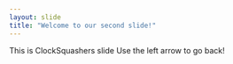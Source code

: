 ```yaml
---
layout: slide
title: "Welcome to our second slide!"
---
```

This is ClockSquashers slide
Use the left arrow to go back!
